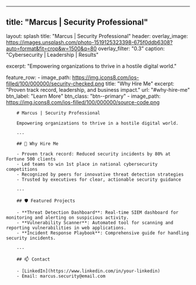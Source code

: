 #
---
title: "Marcus | Security Professional"
---


layout: splash
title: "Marcus | Security Professional"
header:
	overlay_image: https://images.unsplash.com/photo-1519125323398-675f0ddb6308?auto=format&fit=crop&w=1500&q=80
	overlay_filter: "0.3"
	caption: "Cybersecurity | Leadership | Results"

excerpt: "Empowering organizations to thrive in a hostile digital world."

feature_row:
	- image_path: https://img.icons8.com/ios-filled/100/000000/security-checked.png
		title: "Why Hire Me"
		excerpt: "Proven track record, leadership, and business impact."
		url: "#why-hire-me"
		btn_label: "Learn More"
		btn_class: "btn--primary"
	- image_path: https://img.icons8.com/ios-filled/100/000000/source-code.png


		# Marcus | Security Professional

		Empowering organizations to thrive in a hostile digital world.

		---

		## 🌟 Why Hire Me

		- Proven track record: Reduced security incidents by 80% at Fortune 500 clients
		- Led teams to win 1st place in national cybersecurity competitions
		- Recognized by peers for innovative threat detection strategies
		- Trusted by executives for clear, actionable security guidance

		---

		## 🛡️ Featured Projects

		- **Threat Detection Dashboard**: Real-time SIEM dashboard for monitoring and alerting on suspicious activity.
		- **Vulnerability Scanner**: Automated tool for scanning and reporting vulnerabilities in web applications.
		- **Incident Response Playbook**: Comprehensive guide for handling security incidents.

		---

		## 📫 Contact

		- [LinkedIn](https://www.linkedin.com/in/your-linkedin)
		- Email: marcus.security@email.com


